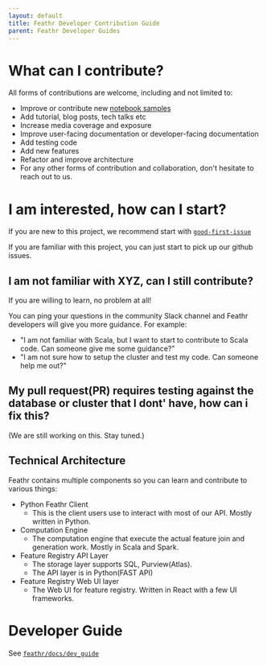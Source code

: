 ```yaml
---
layout: default
title: Feathr Developer Contribution Guide
parent: Feathr Developer Guides
---
```


# What can I contribute?
All forms of contributions are welcome, including and not limited to:
* Improve or contribute new [notebook samples](https://github.com/linkedin/feathr/tree/main/feathr_project/feathrcli/data/feathr_user_workspace)
* Add tutorial, blog posts, tech talks etc
* Increase media coverage and exposure
* Improve user-facing documentation or developer-facing documentation
* Add testing code 
* Add new features
* Refactor and improve architecture
* For any other forms of contribution and collaboration, don't hesitate to reach out to us.

# I am interested, how can I start?
If you are new to this project, we recommend start with [`good-first-issue`](https://github.com/linkedin/feathr/issues?q=is%3Aissue+is%3Aopen+label%3A%22good+first+issue%22)

If you are familiar with this project, you can just start to pick up our github issues.

## I am not familiar with XYZ, can I still contribute?
If you are willing to learn, no problem at all!

You can ping your questions in the community Slack channel and Feathr developers will give you more guidance. For example:
* "I am not familiar with Scala, but I want to start to contribute to Scala code. Can someone give me some guidance?"
* "I am not sure how to setup the cluster and test my code. Can someone help me out?"

## My pull request(PR) requires testing against the database or cluster that I dont' have, how can i fix this?
(We are still working on this. Stay tuned.)

## Technical Architecture
Feathr contains multiple components so you can learn and contribute to various things:
* Python Feathr Client
  * This is the client users use to interact with most of our API. Mostly written in Python.
* Computation Engine
  * The computation engine that execute the actual feature join and generation work. Mostly in Scala and Spark.
* Feature Registry API Layer
  * The storage layer supports SQL, Purview(Atlas).
  * The API layer is in Python(FAST API)
* Feature Registry Web UI layer
  * The Web UI for feature registry. Written in React with a few UI frameworks.

# Developer Guide
See [`feathr/docs/dev_guide`](../)
